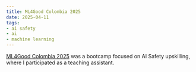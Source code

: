 ```yaml
---
title: ML4Good Colombia 2025
date: 2025-04-11
tags:
- ai safety
- ai
- machine learning
---
```


[ML4Good Colombia 2025](https://ml4good.org) was a bootcamp focused on AI Safety upskilling, where I participated as a teaching assistant.
